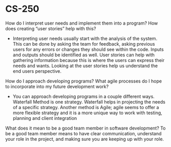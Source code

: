 # CS-250
How do I interpret user needs and implement them into a program? How does creating “user stories” help with this?
- Interpreting user needs usually start with the analysis of the system. This can be done by asking the team for feedback, asking previous users for any errors or changes they should see within the code. Inputs and outputs should be identified as well. User stories can help with gathering information because this is where the users can express their needs and wants. Looking at the user stories help us understand the end users perspective. 



How do I approach developing programs? What agile processes do I hope to incorporate into my future development work?
- You can approach developing programs in a couple different ways.  Waterfall Method is one strategy.  Waterfall helps in projecting the needs of a specific strategy. 
Another method is Agile; agile seems to offer a more flexible strategy and it is a more unique way to work with testing, planning and client integration



What does it mean to be a good team member in software development?
To be a good team member means to have clear communication, understand your role in the project, and making sure you are keeping up with your role.
